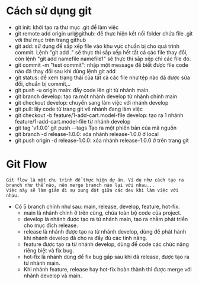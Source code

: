 # Cách sử dụng git
* git init: khởi tạo ra thư mục .git để làm việc
* git remote add origin url@github: để thực hiện kết nối folder chứa file .git với thư mục trên trang github
* git add: sử dụng để sắp xếp file vào khu vực chuẩn bị cho quá trình commit. Lệnh "git add ." sẽ thực thi sắp xếp hết tất cả các file thay đổi, còn lệnh "git add namefile namefile1" sẽ thực thi sắp xếp chỉ các file đó.
* git commit -m "test commit": nhập một message để biết được file code nào đã thay đổi sau khi dùng lệnh git add
* git status: để xem trạng thái của tất cả các file như tệp nào đã được sửa đổi, chuẩn bị commit,..
* git push -u origin main: đẩy code lên git từ nhánh main.
* git branch develop: tạo ra một nhánh develop từ nhánh chính main
* git checkout develop: chuyển sang làm việc với nhánh develop
* git pull: lấy code từ trang git về nhánh đang làm việc
* git checkout -b feature/1-add-cart.model-file develop: tạo ra 1 nhánh feature/1-add-cart.model-file từ nhánh develop
* git tag 'v1.0.0'
  git push --tags
  Tạo ra một phiên bản của mã nguồn
* git branch -d release-1.0.0: xóa nhánh release-1.0.0 ở local
* git push origin -d release-1.0.0: xóa nhánh release-1.0.0 ở trên trang git

# Git Flow
    Git flow là một chu trình để thực hiện dự án. Ví dụ như cách tạo ra branch như thế nào, nên merge branch nào lại với nhau...
    Việc này sẽ làm giảm đi sự xung đột giữa các dev khi làm việc với nhau.
* Có 5 branch chính như sau: main, release, develop, feature, hot-fix.
  * main là nhánh chính ở trên cùng, chứa toàn bộ code của project.
  * develop là nhánh được tạo ra từ nhánh main, tạo ra nhằm phát triển cho mục đích release.
  * release là nhánh được tạo ra từ nhánh develop, dùng để phát hành khi nhánh develop đã cho ra đầy đủ các tính năng.
  * feature được tạo ra từ nhánh develop, dùng để code các chức năng riêng biệt và fix bug. 
  * hot-fix là nhánh dùng để fix bug gấp sau khi đã release, được tạo ra từ nhánh main.
  * Khi nhánh feature, release hay hot-fix hoàn thành thì được merge với nhánh develop và main.



